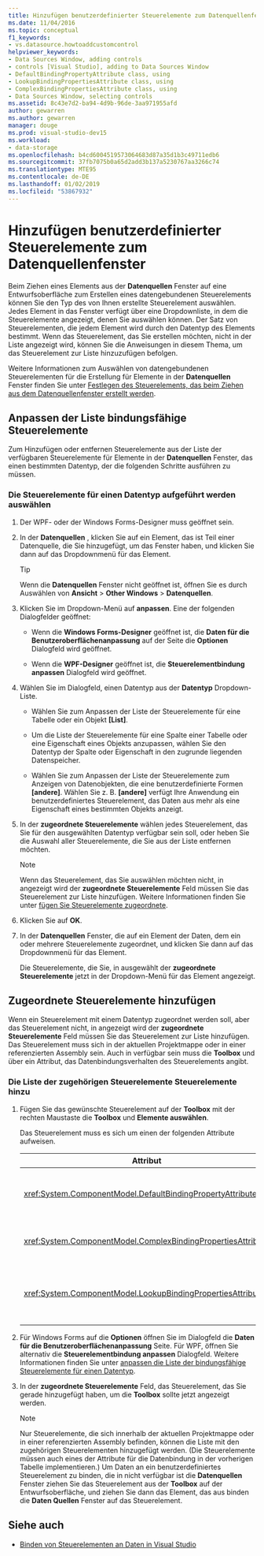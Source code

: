 ```yaml
---
title: Hinzufügen benutzerdefinierter Steuerelemente zum Datenquellenfenster
ms.date: 11/04/2016
ms.topic: conceptual
f1_keywords:
- vs.datasource.howtoaddcustomcontrol
helpviewer_keywords:
- Data Sources Window, adding controls
- controls [Visual Studio], adding to Data Sources Window
- DefaultBindingPropertyAttribute class, using
- LookupBindingPropertiesAttribute class, using
- ComplexBindingPropertiesAttribute class, using
- Data Sources Window, selecting controls
ms.assetid: 8c43e7d2-ba94-4d9b-96de-3aa971955afd
author: gewarren
ms.author: gewarren
manager: douge
ms.prod: visual-studio-dev15
ms.workload:
- data-storage
ms.openlocfilehash: b4cd6004519573064683d87a35d1b3c49711edb6
ms.sourcegitcommit: 37fb7075b0a65d2add3b137a5230767aa3266c74
ms.translationtype: MTE95
ms.contentlocale: de-DE
ms.lasthandoff: 01/02/2019
ms.locfileid: "53867932"
---
```

# <a name="add-custom-controls-to-the-data-sources-window"></a>Hinzufügen benutzerdefinierter Steuerelemente zum Datenquellenfenster

Beim Ziehen eines Elements aus der **Datenquellen** Fenster auf eine Entwurfsoberfläche zum Erstellen eines datengebundenen Steuerelements können Sie den Typ des von Ihnen erstellte Steuerelement auswählen. Jedes Element in das Fenster verfügt über eine Dropdownliste, in dem die Steuerelemente angezeigt, denen Sie auswählen können. Der Satz von Steuerelementen, die jedem Element wird durch den Datentyp des Elements bestimmt. Wenn das Steuerelement, das Sie erstellen möchten, nicht in der Liste angezeigt wird, können Sie die Anweisungen in diesem Thema, um das Steuerelement zur Liste hinzuzufügen befolgen.

Weitere Informationen zum Auswählen von datengebundenen Steuerelementen für die Erstellung für Elemente in der **Datenquellen** Fenster finden Sie unter [Festlegen des Steuerelements, das beim Ziehen aus dem Datenquellenfenster erstellt werden](../data-tools/set-the-control-to-be-created-when-dragging-from-the-data-sources-window.md).

## <a name="customize-the-bindable-controls-list"></a>Anpassen der Liste bindungsfähige Steuerelemente

Zum Hinzufügen oder entfernen Steuerelemente aus der Liste der verfügbaren Steuerelemente für Elemente in der **Datenquellen** Fenster, das einen bestimmten Datentyp, der die folgenden Schritte ausführen zu müssen.

### <a name="to-select-the-controls-to-be-listed-for-a-data-type"></a>Die Steuerelemente für einen Datentyp aufgeführt werden auswählen

1. Der WPF- oder der Windows Forms-Designer muss geöffnet sein.

2. In der **Datenquellen** , klicken Sie auf ein Element, das ist Teil einer Datenquelle, die Sie hinzugefügt, um das Fenster haben, und klicken Sie dann auf das Dropdownmenü für das Element.

   > [!TIP]
   > Wenn die **Datenquellen** Fenster nicht geöffnet ist, öffnen Sie es durch Auswählen von **Ansicht** > **Other Windows** > **Datenquellen**.

3. Klicken Sie im Dropdown-Menü auf **anpassen**. Eine der folgenden Dialogfelder geöffnet:

    - Wenn die **Windows Forms-Designer** geöffnet ist, die **Daten für die Benutzeroberflächenanpassung** auf der Seite die **Optionen** Dialogfeld wird geöffnet.

    - Wenn die **WPF-Designer** geöffnet ist, die **Steuerelementbindung anpassen** Dialogfeld wird geöffnet.

4. Wählen Sie im Dialogfeld, einen Datentyp aus der **Datentyp** Dropdown-Liste.

    - Wählen Sie zum Anpassen der Liste der Steuerelemente für eine Tabelle oder ein Objekt **[List]**.

    - Um die Liste der Steuerelemente für eine Spalte einer Tabelle oder eine Eigenschaft eines Objekts anzupassen, wählen Sie den Datentyp der Spalte oder Eigenschaft in den zugrunde liegenden Datenspeicher.

    - Wählen Sie zum Anpassen der Liste der Steuerelemente zum Anzeigen von Datenobjekten, die eine benutzerdefinierte Formen **[andere]**. Wählen Sie z. B. **[andere]** verfügt Ihre Anwendung ein benutzerdefiniertes Steuerelement, das Daten aus mehr als eine Eigenschaft eines bestimmten Objekts anzeigt.

5. In der **zugeordnete Steuerelemente** wählen jedes Steuerelement, das Sie für den ausgewählten Datentyp verfügbar sein soll, oder heben Sie die Auswahl aller Steuerelemente, die Sie aus der Liste entfernen möchten.

    > [!NOTE]
    > Wenn das Steuerelement, das Sie auswählen möchten nicht, in angezeigt wird der **zugeordnete Steuerelemente** Feld müssen Sie das Steuerelement zur Liste hinzufügen. Weitere Informationen finden Sie unter [fügen Sie Steuerelemente zugeordnete](#add-associated-controls).

6. Klicken Sie auf **OK**.

7. In der **Datenquellen** Fenster, die auf ein Element der Daten, dem ein oder mehrere Steuerelemente zugeordnet, und klicken Sie dann auf das Dropdownmenü für das Element.

     Die Steuerelemente, die Sie, in ausgewählt der **zugeordnete Steuerelemente** jetzt in der Dropdown-Menü für das Element angezeigt.

## <a name="add-associated-controls"></a>Zugeordnete Steuerelemente hinzufügen

Wenn ein Steuerelement mit einem Datentyp zugeordnet werden soll, aber das Steuerelement nicht, in angezeigt wird der **zugeordnete Steuerelemente** Feld müssen Sie das Steuerelement zur Liste hinzufügen. Das Steuerelement muss sich in der aktuellen Projektmappe oder in einer referenzierten Assembly sein. Auch in verfügbar sein muss die **Toolbox** und über ein Attribut, das Datenbindungsverhalten des Steuerelements angibt.

### <a name="to-add-controls-to-the-list-of-associated-controls"></a>Die Liste der zugehörigen Steuerelemente Steuerelemente hinzu

1. Fügen Sie das gewünschte Steuerelement auf der **Toolbox** mit der rechten Maustaste die **Toolbox** und **Elemente auswählen**.

     Das Steuerelement muss es sich um einen der folgenden Attribute aufweisen.

    |Attribut|Beschreibung|
    |---------------|-----------------|
    |<xref:System.ComponentModel.DefaultBindingPropertyAttribute>|Implementieren Sie dieses Attribut für einfache Steuerelemente, die eine einzelne Spalte (oder Eigenschaft) der Daten anzeigen, wie z. B. eine <xref:System.Windows.Forms.TextBox>.|
    |<xref:System.ComponentModel.ComplexBindingPropertiesAttribute>|Implementieren Sie dieses Attribut auf Steuerelemente zum Anzeigen von Listen (oder Tabellen) von Daten, z. B. eine <xref:System.Windows.Forms.DataGridView>.|
    |<xref:System.ComponentModel.LookupBindingPropertiesAttribute>|Implementieren Sie dieses Attribut auf Steuerelemente zum Anzeigen von Listen (oder Tabellen) von Daten, sondern auch eine einzelne Spalte oder Eigenschaft darstellen müssen, z. B. eine <xref:System.Windows.Forms.ComboBox>.|

2. Für Windows Forms auf die **Optionen** öffnen Sie im Dialogfeld die **Daten für die Benutzeroberflächenanpassung** Seite. Für WPF, öffnen Sie alternativ die **Steuerelementbindung anpassen** Dialogfeld. Weitere Informationen finden Sie unter [anpassen die Liste der bindungsfähige Steuerelemente für einen Datentyp](#customize-the-bindable-controls-list).

3. In der **zugeordnete Steuerelemente** Feld, das Steuerelement, das Sie gerade hinzugefügt haben, um die **Toolbox** sollte jetzt angezeigt werden.

    > [!NOTE]
    > Nur Steuerelemente, die sich innerhalb der aktuellen Projektmappe oder in einer referenzierten Assembly befinden, können die Liste mit den zugehörigen Steuerelementen hinzugefügt werden. (Die Steuerelemente müssen auch eines der Attribute für die Datenbindung in der vorherigen Tabelle implementieren.) Um Daten an ein benutzerdefiniertes Steuerelement zu binden, die in nicht verfügbar ist die **Datenquellen** Fenster ziehen Sie das Steuerelement aus der **Toolbox** auf der Entwurfsoberfläche, und ziehen Sie dann das Element, das aus binden die **Daten Quellen** Fenster auf das Steuerelement.

## <a name="see-also"></a>Siehe auch

- [Binden von Steuerelementen an Daten in Visual Studio](../data-tools/bind-controls-to-data-in-visual-studio.md)